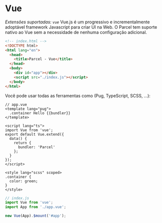 # Vue

_Extensões suportadas: `vue`_
Vue.js é um progressivo e incrementalmente adoptável framework Javascript para criar UI na Web. O Parcel tem suporte nativo ao Vue sem a necessidade de nenhuma configuração adicional.

```html
<!-- index.html -->
<!DOCTYPE html>
<html lang="en">
  <head>
    <title>Parcel - Vue</title>
  </head>
  <body>
    <div id="app"></div>
    <script src="./index.js"></script>
  </body>
</html>
```

Você pode usar todas as ferramentas como (Pug, TypeScript, SCSS, ...):

```vue
// app.vue
<template lang="pug">
  .container Hello {{bundler}}
</template>

<script lang="ts">
import Vue from 'vue';
export default Vue.extend({
  data() {
    return {
      bundler: 'Parcel'
    };
  }
});
</script>

<style lang="scss" scoped>
.container {
  color: green;
}
</style>
```

```js
// index.js
import Vue from 'vue';
import App from './app.vue';

new Vue(App).$mount('#app');
```
